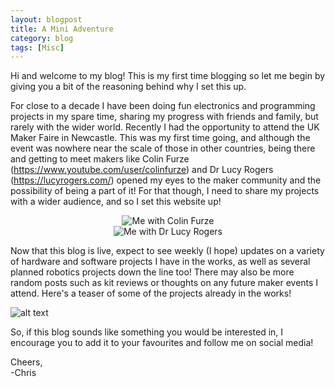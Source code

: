```yaml
---
layout: blogpost
title: A Mini Adventure
category: blog
tags: [Misc]
---
```


Hi and welcome to my blog! This is my first time blogging so let me begin by giving you a bit of the reasoning behind why I set this up.

For close to a decade I have been doing fun electronics and programming projects in my spare time, sharing my progress with friends and family, but rarely with the wider world. Recently I had the opportunity to attend the UK Maker Faire in Newcastle. This was my first time going, and although the event was nowhere near the scale of those in other countries, being there and getting to meet makers like Colin Furze (https://www.youtube.com/user/colinfurze) and Dr Lucy Rogers (https://lucyrogers.com/) opened my eyes to the maker community and the possibility of being a part of it! For that though, I need to share my projects with a wider audience, and so I set this website up!

<!--excerpt-->

<div style="text-align:center">
	<img align="center" src="https://christophertmparrott.github.io/bloggg/images/2018-06-01-me_and_colin_furze.jpg" alt="Me with Colin Furze" />
</div>
<div style="text-align:center">
	<img align="center" src="https://christophertmparrott.github.io/bloggg/images/2018-06-01-me_and_lucy_rogers.jpg" alt="Me with Dr Lucy Rogers" />
</div>

Now that this blog is live, expect to see weekly (I hope) updates on a variety of hardware and software projects I have in the works, as well as several planned robotics projects down the line too! There may also be more random posts such as kit reviews or thoughts on any future maker events I attend. Here's a teaser of some of the projects already in the works!

![alt text](https://christophertmparrott.github.io/images/project-infuser.png "Project Teaser")

So, if this blog sounds like something you would be interested in, I encourage you to add it to your favourites and follow me on social media!

Cheers,  
-Chris